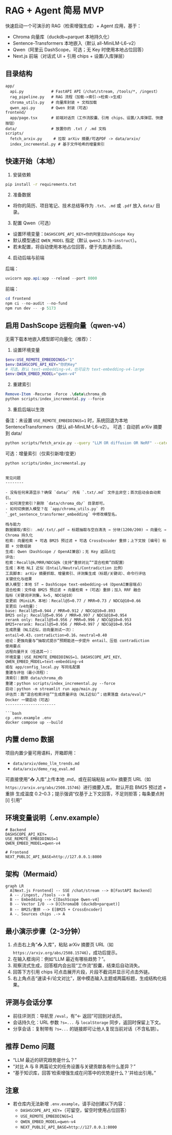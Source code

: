 RAG + Agent 简易 MVP
=====================

快速启动一个可演示的 RAG（检索增强生成）+ Agent 应用，基于：

- Chroma 向量库（duckdb+parquet 本地持久化）
- Sentence-Transformers 本地嵌入（默认 all-MiniLM-L6-v2）
- Qwen（阿里云 DashScope，可选；无 Key 时使用本地占位回答）
- Next.js 前端（对话式 UI + 引用 chips + 设置/入库弹层）

目录结构
--------

```
app/
  api.py            # FastAPI API（/chat/stream, /tools/*, /ingest）
  rag_pipeline.py   # RAG 流程（加载->索引->检索->生成）
  chroma_utils.py   # 向量库封装 + 文档加载
  qwen_api.py       # Qwen 封装（可选）
frontend/
  app/page.tsx      # 前端对话页（工作流胶囊、引用 chips、设置/入库弹层、快捷按钮）
data/               # 放置你的 .txt / .md 文档
scripts/
  fetch_arxiv.py     # 拉取 arXiv 摘要/可选PDF -> data/arxiv/
  index_incremental.py # 基于文件哈希的增量索引
```

快速开始（本地）
--------

1) 安装依赖

```bash
pip install -r requirements.txt
```

2) 准备数据

- 将你的简历、项目笔记、技术总结等作为 `.txt`、`.md` 或 `.pdf` 放入 `data/` 目录。

3) 配置 Qwen（可选）

- 设置环境变量：`DASHSCOPE_API_KEY=你的阿里云DashScope Key`
- 默认模型通过 `QWEN_MODEL` 指定（默认 `qwen2.5:7b-instruct`）。
- 若未配置，将自动使用本地占位回答，便于先跑通页面。

4) 启动后端与前端

后端：
```powershell
uvicorn app.api:app --reload --port 8000
```

前端：
```powershell
cd frontend
npm ci --no-audit --no-fund
npm run dev -- -p 5173
```

启用 DashScope 远程向量（qwen-v4）
---------------------------------

无需下载本地嵌入模型即可向量化（推荐）：

1) 设置环境变量

```powershell
$env:USE_REMOTE_EMBEDDINGS="1"
$env:DASHSCOPE_API_KEY="你的Key"
# 可选，默认 text-embedding-v4，也可设为 text-embedding-v4-large
$env:QWEN_EMBED_MODEL="qwen-v4"
```

2) 重建索引

```powershell
Remove-Item -Recurse -Force .\data\chroma_db
python scripts/index_incremental.py --force
```

3) 重启后端以生效

备注：未设置 `USE_REMOTE_EMBEDDINGS=1` 时，系统回退为本地 SentenceTransformers（默认 all-MiniLM-L6-v2）。
可选：自动抓 arXiv 摘要到 data/

```bash
python scripts/fetch_arxiv.py --query "LLM OR diffusion OR NeRF" --categories cs.AI cs.LG cs.CV --days 30 --max_results 50 --download_pdf
```

可选：增量索引（仅索引新增/变更）

```bash
python scripts/index_incremental.py
```
```

常见问题
--------

- 没有任何来源显示？确保 `data/` 内有 `.txt/.md` 文件且非空；首次启动会自动索引。
- 如何清空索引？删除 `data/chroma_db/` 目录即可。
- 如何切换嵌入模型？在 `app/chroma_utils.py` 的 `_get_sentence_transformer_embedding` 中修改模型名。

栈与能力
数据摄取/索引: .md/.txt/.pdf → 标题抽取与空白清洗 → 分块(1200/200) → 向量化 → Chroma 持久化
检索: 向量检索 + 可选 BM25 预过滤 + 可选 CrossEncoder 重排；上下文按 [编号] 标题 + 分数组装
生成: Qwen（DashScope / OpenAI兼容）；无 Key 返回占位
评估:
检索：Recall@k/MRR/NDCG@k（支持“重排对比”“混合检索”四配置）
生成：本地 NLI 近似（Entail/Neutral/Contradiction 比例）
工具脚本: arXiv 摘要抓取、增量索引、评测集生成（标题/关键词）、命令行评估
关键优化与结果
嵌入模型：本地 ST → DashScope text-embedding-v4（OpenAI兼容端点）
混合检索：文件级 BM25 预过滤 + 向量检索 +（可选）重排；加入 RRF 融合
指标（关键词评测集，k=5, NDCG@10）
变更前（MiniLM，本地）：Recall@5≈0.77 / MRR≈0.73 / NDCG@10≈0.66
变更后（v4向量）：
base: Recall@5=0.944 / MRR=0.912 / NDCG@10=0.893
BM25 only: Recall@5=0.956 / MRR=0.997 / NDCG@10=0.954
rerank only: Recall@5=0.956 / MRR=0.996 / NDCG@10=0.953
BM25+rerank: Recall@5=0.956 / MRR=0.997 / NDCG@10=0.954
生成质量（NLI近似，旧向量测试一次）：
entail≈0.43，contradiction≈0.16，neutral≈0.40
结论：更强向量与“抽取式提示”预期能进一步提升 entail、压低 contradiction
使用要点
远程向量开关（任选其一）：
环境变量：USE_REMOTE_EMBEDDINGS=1、DASHSCOPE_API_KEY、QWEN_EMBED_MODEL=text-embedding-v4
或在 app/config_local.py 写同名配置
重建与评估（最小流程）：
清索引：删除 data/chroma_db
重建：python scripts/index_incremental.py --force
启动：python -m streamlit run app/main.py
评估页：跑“混合检索评估”“生成质量评估（NLI近似）”；结果落盘 data/eval/*
Docker 一键启动（可选）
----------------------

```bash
cp .env.example .env
docker compose up --build
```

内置 demo 数据
--------------

项目内置少量可用语料，开箱即用：

- `data/arxiv/demo_llm_trends.md`
- `data/arxiv/demo_rag_eval.md`

可直接使用“📥 入库”上传本地 .md，或在前端粘贴 arXiv 摘要页 URL（如 `https://arxiv.org/abs/2508.15746`）进行摘要入库。
默认开启 BM25 预过滤 + 重排
生成温度 0.2–0.3；提示强调“仅基于上下文回答，不足则拒答；每条要点附 [i] 引用”

环境变量说明（.env.example）
-----------------------------

```
# Backend
DASHSCOPE_API_KEY=
USE_REMOTE_EMBEDDINGS=1
QWEN_EMBED_MODEL=qwen-v4

# Frontend
NEXT_PUBLIC_API_BASE=http://127.0.0.1:8000
```

架构（Mermaid）
---------------

```mermaid
graph LR
  A[Next.js Frontend] -- SSE /chat/stream --> B[FastAPI Backend]
  A -- /ingest, /tools --> B
  B -- Embedding --> C[DashScope Qwen-v4]
  B -- Vector I/O --> D[ChromaDB (duckdb+parquet)]
  B -- BM25/重排 --> E[BM25 + CrossEncoder]
  A -. Sources chips .-> A
```

最小演示步骤（2-3分钟）
-----------------------

1) 点击右上角“📥 入库”，粘贴 arXiv 摘要页 URL（如 `https://arxiv.org/abs/2508.15746`），成功后提示。
2) 在输入框询问：例如“LLM 最近有哪些趋势？”。
3) 观察流式生成，回答框内会出现“工作流”胶囊，结束后自动消失。
4) 回答下方引用 chips 可点击展开片段，片段不截词并显示可点击外链。
5) 右上角点击“速读卡/论文对比”，居中模态输入主题或两篇标题，生成结构化结果。

评测与会话分享
---------------

- 前往评测页：导航至 `/eval`，有“← 返回”可回到对话页。
- 会话持久化：URL 参数 `?s=...` 与 `localStorage` 同步，返回时保留上下文。
- 分享会话：复制带有 `?s=...` 的链接即可让他人复现当前对话（不含私钥）。

推荐 Demo 问题
--------------

- “LLM 最近的研究趋势是什么？”
- “对比 A 与 B 两篇论文的任务设置与关键贡献各有什么差异？”
- “基于知识库，回答‘检索增强生成在问答中的优势是什么？’并给出引用。”

注意
----

- 若仓库内无法新增 `.env.example`，请手动创建以下内容：
  - `DASHSCOPE_API_KEY=`（可留空，留空时使用占位回答）
  - `USE_REMOTE_EMBEDDINGS=1`
  - `QWEN_EMBED_MODEL=qwen-v4`
  - `NEXT_PUBLIC_API_BASE=http://127.0.0.1:8000`

